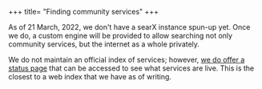 +++
title= "Finding community services"
+++

As of 21 March, 2022, we don't have a searX instance spun-up yet. Once we do, a custom engine will be provided to allow searching not only community services, but the internet as a whole privately.

We do not maintain an official index of services; however, [we do offer a status page](https://status.fa) that can be accessed to see what services are live. This is the closest to a web index that we have as of writing.
